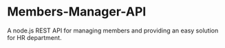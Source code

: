 # Members-Manager-API
A node.js REST API for managing members and providing an easy solution for HR department.
